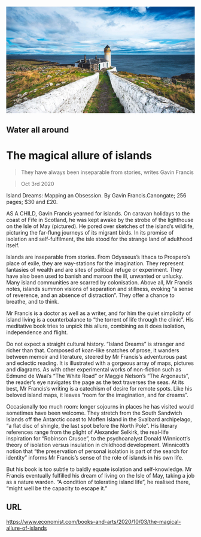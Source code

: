![](./images/20201003_BKP014_0.jpg)

## Water all around

# The magical allure of islands

> They have always been inseparable from stories, writes Gavin Francis

> Oct 3rd 2020

Island Dreams: Mapping an Obsession. By Gavin Francis.Canongate; 256 pages; $30 and £20.

AS A CHILD, Gavin Francis yearned for islands. On caravan holidays to the coast of Fife in Scotland, he was kept awake by the strobe of the lighthouse on the Isle of May (pictured). He pored over sketches of the island’s wildlife, picturing the far-flung journeys of its migrant birds. In its promise of isolation and self-fulfilment, the isle stood for the strange land of adulthood itself.

Islands are inseparable from stories. From Odysseus’s Ithaca to Prospero’s place of exile, they are way-stations for the imagination. They represent fantasies of wealth and are sites of political refuge or experiment. They have also been used to banish and maroon the ill, unwanted or unlucky. Many island communities are scarred by colonisation. Above all, Mr Francis notes, islands summon visions of separation and stillness, evoking “a sense of reverence, and an absence of distraction”. They offer a chance to breathe, and to think.

Mr Francis is a doctor as well as a writer, and for him the quiet simplicity of island living is a counterbalance to “the torrent of life through the clinic”. His meditative book tries to unpick this allure, combining as it does isolation, independence and flight.

Do not expect a straight cultural history. “Island Dreams” is stranger and richer than that. Composed of koan-like snatches of prose, it wanders between memoir and literature, steered by Mr Francis’s adventurous past and eclectic reading. It is illustrated with a gorgeous array of maps, pictures and diagrams. As with other experimental works of non-fiction such as Edmund de Waal’s “The White Road” or Maggie Nelson’s “The Argonauts”, the reader’s eye navigates the page as the text traverses the seas. At its best, Mr Francis’s writing is a catechism of desire for remote spots. Like his beloved island maps, it leaves “room for the imagination, and for dreams”.

Occasionally too much room: longer sojourns in places he has visited would sometimes have been welcome. They stretch from the South Sandwich Islands off the Antarctic coast to Moffen Island in the Svalbard archipelago, “a flat disc of shingle, the last spot before the North Pole”. His literary references range from the plight of Alexander Selkirk, the real-life inspiration for “Robinson Crusoe”, to the psychoanalyst Donald Winnicott’s theory of isolation versus insulation in childhood development. Winnicott’s notion that “the preservation of personal isolation is part of the search for identity” informs Mr Francis’s sense of the role of islands in his own life.

But his book is too subtle to baldly equate isolation and self-knowledge. Mr Francis eventually fulfilled his dream of living on the Isle of May, taking a job as a nature warden. “A condition of tolerating island life”, he realised there, “might well be the capacity to escape it.”

## URL

https://www.economist.com/books-and-arts/2020/10/03/the-magical-allure-of-islands
